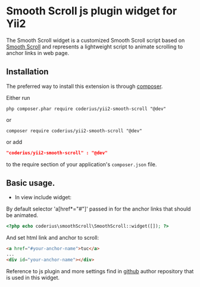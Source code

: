 Smooth Scroll js plugin widget for Yii2
=======================================
The Smooth Scroll widget is a customized Smooth Scroll script based on [Smooth Scroll](https://github.com/cferdinandi/smooth-scroll) and represents a lightweight script to animate scrolling to anchor links in web page.


Installation
------------
The preferred way to install this extension is through [composer](http://getcomposer.org/download/).

Either run

```
php composer.phar require coderius/yii2-smooth-scroll "@dev"
```
or
```
composer require coderius/yii2-smooth-scroll "@dev"
```

or add

```json
"coderius/yii2-smooth-scroll" : "@dev"
```

to the require section of your application's `composer.json` file.

Basic usage.
------------
* In view include widget:

By default selector 'a[href*="#"]' passed in for the anchor links that should be animated.

```php
<?php echo coderius\smoothScroll\SmoothScroll::widget([]); ?>
```
And set html link and anchor to scroll:
```html
<a href="#your-anchor-name">tuc</a>
...
<div id="your-anchor-name"></div>

```

Reference to js plugin and more settings find in [github](https://github.com/cferdinandi/smooth-scroll) author repository that is used in this widget.